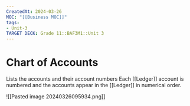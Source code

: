 ```yaml
---
CreatedAt: 2024-03-26
MOC: "[[Business MOC]]"
tags:
- Unit-3
TARGET DECK: Grade 11::BAF3M1::Unit 3
---
```


# Chart of Accounts
Lists the accounts and their account numbers
Each [[Ledger]] account is numbered and the accounts appear in the [[Ledger]] in numerical order.
<!--ID: 1718216451554-->




![[Pasted image 20240326095934.png]]
